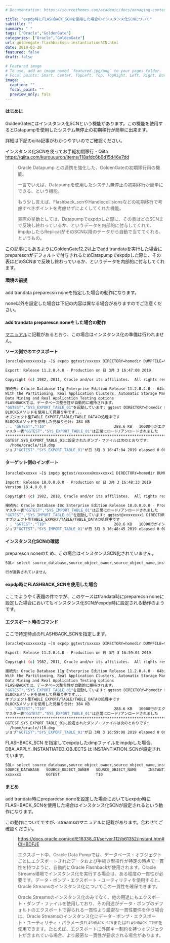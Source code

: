```yaml
---
# Documentation: https://sourcethemes.com/academic/docs/managing-content/

title: "expdp時にFLASHBACK_SCNを使用した場合のインスタンス化SCNについて"
subtitle: ""
summary: " "
tags: ["Oracle","GoldenGate"]
categories: ["Oracle","GoldenGate"]
url: goldengate-flashbackscn-instantiationSCN.html
date: 2019-03-30
featured: false
draft: false

# Featured image
# To use, add an image named `featured.jpg/png` to your pages folder.
# Focal points: Smart, Center, TopLeft, Top, TopRight, Left, Right, BottomLeft, Bottom, BottomRight.
image:
  caption: ""
  focal_point: ""
  preview_only: fals
---
```



#### **はじめに**

GoldenGateにはインスタンス化SCNという機能があります。この機能を使用するとDatapumpを使用したシステム無停止の初期移行が簡単に出来ます。

詳細は下記のqiita記事がわかりやすいのでご確認ください。

インスタンス化SCNを使ってお手軽初期移行 - Qiita https://qiita.com/kurouuuron/items/118afdc6b6d15d46e7dd

> Oracle Datapump との連携を強化した、GoldenGateの初期移行用の機能。
>
> 一言でいえば、Datapumpを使用したシステム無停止の初期移行が簡単にできる、という機能。
>
> もう少し言えば、Flashback_scnやHandlecollisionsなどの初期移行で考慮すべきポイントを考慮せずによくしてくれた機能。
>
> 実際の挙動としては、Datapumpでexpdpした際に、その表はどのSCNまで反映し終わっているか、というデータを内部的に付与してくれて、impdpしたらReplicatがそのSCN以降のデータから自動で当ててくれる、というもの。

この記事にもあるようにGoldenGate12.2以上でadd trandataを実行した場合にpreparescnがデフォルトで付与されるためDatapumpでexpdpした際に、その表はどのSCNまで反映し終わっているか、というデータを内部的に付与してくれます。

#### **環境の前提**

add trandata preparecsn noneを指定した場合の動作になります。

none以外を設定した場合は下記の内容は異なる場合がありますのでご注意ください。

#### **add trandata preparescn noneをした場合の動作**

[マニュアル](https://docs.oracle.com/cd/E74358_01/gg-winux/GWURF/GUID-D3FD004B-81E4-4185-92D3-812834A5DEFC.htm)に記載があるとおり、この場合はインスタンス化の準備は行われません。

**ソース側でのエクスポート**

```sh
[oracle@xxxxxxxx1p ~]$ expdp ggtest/xxxxxx DIRECTORY=homedir DUMPFILE=t10.dmp TABLES=t10 CONTENT=DATA_ONLY REUSE_DUMPFILES=YES

Export: Release 11.2.0.4.0 - Production on 日 3月 3 16:47:00 2019

Copyright (c) 1982, 2011, Oracle and/or its affiliates.  All rights reserved.

接続先: Oracle Database 11g Enterprise Edition Release 11.2.0.4.0 - 64bit Production
With the Partitioning, Real Application Clusters, Automatic Storage Management, OLAP,
Data Mining and Real Application Testing options
FLASHBACKでは、データベース整合性が自動的に維持されます。
"GGTEST"."SYS_EXPORT_TABLE_01"を起動しています: ggtest DIRECTORY=homedir DUMPFILE=t10.dmp TABLES=t10 CONTENT=DATA_ONLY REUSE_DUMPFILES=YES
BLOCKSメソッドを使用して見積り中です...
オブジェクト型TABLE_EXPORT/TABLE/TABLE_DATAの処理中です
BLOCKSメソッドを使用した見積り合計: 384 KB
. . "GGTEST"."T10"                              288.6 KB   10000行がエクスポートされました
マスター表"GGTEST"."SYS_EXPORT_TABLE_01"は正常にロード/アンロードされました
******************************************************************************
GGTEST.SYS_EXPORT_TABLE_01に設定されたダンプ・ファイルは次のとおりです:
  /home/oracle/t10.dmp
ジョブ"GGTEST"."SYS_EXPORT_TABLE_01"が日 3月 3 16:47:04 2019 elapsed 0 00:00:02で正常に完了しました

```

#### **ターゲット側のインポート**

```sh
[oracle@xxxxxx ~]$ impdp ggtest/xxxxxx@xxxxxxxx1 DIRECTORY=homedir DUMPFILE=t10.dmp tables=t10

Import: Release 18.0.0.0.0 - Production on 日 3月 3 16:48:33 2019
Version 18.4.0.0.0

Copyright (c) 1982, 2018, Oracle and/or its affiliates.  All rights reserved.

接続先: Oracle Database 18c Enterprise Edition Release 18.0.0.0.0 - Production
マスター表"GGTEST"."SYS_IMPORT_TABLE_01"は正常にロード/アンロードされました
"GGTEST"."SYS_IMPORT_TABLE_01"を起動しています: ggtest@xxxxxxxx1 DIRECTORY=homedir DUMPFILE=t10.dmp tables=t10
オブジェクト型TABLE_EXPORT/TABLE/TABLE_DATAの処理中です
. . "GGTEST"."T10"                              288.6 KB   10000行がインポートされました
ジョブ"GGTEST"."SYS_IMPORT_TABLE_01"が日 3月 3 16:48:45 2019 elapsed 0 00:00:09で正常に完了しました
```

#### **インスタンス化SCNの確認**

preparescn noneのため、この場合はインスタンスSCN化されていません。

```sh
SQL> select source_database,source_object_owner,source_object_name,instantiation_scn from  DBA_APPLY_INSTANTIATED_OBJECTS where SOURCE_OBJECT_NAME='T10';

行が選択されていません
```

#### **expdp時にFLASHBACK_SCNを使用した場合**

ここでようやく表題の件ですが、このケースはtrandata時にpreparecsn noneに設定した場合においてもインスタンス化SCNがexpdp時に設定される動作のようです。

#### **エクスポート時のコマンド**

ここで特定時点のFLASHBACK_SCNを指定します。

```sh
[oracle@xxxxxxxx1p ~]$ expdp ggtest/xxxxxx DIRECTORY=homedir DUMPFILE=t10.dmp TABLES=t10 CONTENT=DATA_ONLY REUSE_DUMPFILES=YES FLASHBACK_SCN=25587768

Export: Release 11.2.0.4.0 - Production on 日 3月 3 16:59:04 2019

Copyright (c) 1982, 2011, Oracle and/or its affiliates.  All rights reserved.

接続先: Oracle Database 11g Enterprise Edition Release 11.2.0.4.0 - 64bit Production
With the Partitioning, Real Application Clusters, Automatic Storage Management, OLAP,
Data Mining and Real Application Testing options
FLASHBACKでは、データベース整合性が自動的に維持されます。
"GGTEST"."SYS_EXPORT_TABLE_01"を起動しています: ggtest DIRECTORY=homedir DUMPFILE=t10.dmp TABLES=t10 CONTENT=DATA_ONLY REUSE_DUMPFILES=YES FLASHBACK_SCN=25587768
BLOCKSメソッドを使用して見積り中です...
オブジェクト型TABLE_EXPORT/TABLE/TABLE_DATAの処理中です
BLOCKSメソッドを使用した見積り合計: 384 KB
. . "GGTEST"."T10"                              288.6 KB   10000行がエクスポートされました
マスター表"GGTEST"."SYS_EXPORT_TABLE_01"は正常にロード/アンロードされました
******************************************************************************
GGTEST.SYS_EXPORT_TABLE_01に設定されたダンプ・ファイルは次のとおりです:
  /home/oracle/t10.dmp
ジョブ"GGTEST"."SYS_EXPORT_TABLE_01"が日 3月 3 16:59:08 2019 elapsed 0 00:00:02で正常に完了しました

```



FLASHBACK_SCN を指定してexpdpしたdmpファイルをimpdpした場合、 DBA_APPLY_INSTANTIATED_OBJECTS は INSTANTIATION_SCNが設定されています。

```sh
SQL> select source_database,source_object_owner,source_object_name,instantiation_scn from  DBA_APPLY_INSTANTIATED_OBJECTS where SOURCE_OBJECT_NAME='T10';
SOURCE_DATABASE   SOURCE_OBJECT_OWNER   SOURCE_OBJECT_NAME     INSTANTIATION_SCN
xxxxxxx           GGTEST                T10                             25587768 ←★INSTANTIATION_SCNが設定されている
```

#### **まとめ**

add trandata時にpreparecsn noneを設定した場合においてもexpdp時にFLASHBACK_SCNを使用した場合はインスタンス化SCNが設定されるという動作になります。

この動作についてですが、streamsのマニュアルに記載があります。合わせてご確認ください。

> https://docs.oracle.com/cd/E16338_01/server.112/b61352/instant.htm#CIHBDFJE
>
> エクスポート中、Oracle Data Pumpでは、データベース・オブジェクトごとにエクスポートされたデータおよび手続き型操作が特定の時点で一貫性を持つように、自動的にOracle Flashbackが使用されます。Oracle Streams環境でインスタンス化を実行する場合は、ある程度の一貫性が必要です。データ・ポンプ・エクスポート・ユーティリティを使用すると、Oracle Streamsのインスタンス化についてこの一貫性を確保できます。
>
> Oracle Streamsのインスタンス化のみでなく、他の用途にもエクスポート・ダンプ・ファイルを使用しており、その用途がデータ・ポンプのデフォルトのエクスポートで得られる一貫性より厳密な一貫性要件を伴う場合は、Oracle Streamsのインスタンス化にデータ・ポンプ・エクスポート・ユーティリティ・パラメータ`FLASHBACK_SCN`または`FLASHBACK_TIME`を使用できます。たとえば、エクスポートに外部キー制約を持つオブジェクトが含まれている場合、より厳密な一貫性が要求される場合があります。